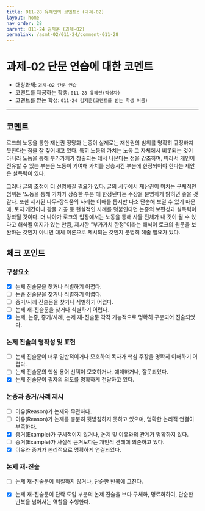 ```yaml
---
title: 011-28 유혜인의 코멘트c (과제-02) 
layout: home
nav_order: 28
parent: 011-24 김지훈 (과제-02)
permalink: /asmt-02/011-24/comment-011-28
---
```


# 과제-02 단문 연습에 대한 코멘트

- 대상과제: `과제-02 단문 연습`
- 코멘트를 제공하는 학생: `011-28 유혜인(작성자)` 
- 코멘트를 받는 학생: `011-24 김지훈(코멘트를 받는 학생 이름)`

---

## 코멘트

로크의 노동을 통한 재산권 정당화 논증이 실제로는 재산권의 범위를 명확히 규정하지 못한다는 점을 잘 짚어내고 있다. 특히 노동의 가치는 노동 그 자체에서 비롯되는 것이 아니라 노동을 통해 부가가치가 창출되는 데서 나온다는 점을 강조하며, 따라서 개인이 전유할 수 있는 부분은 노동이 기여해 가치를 상승시킨 부분에 한정되어야 한다는 제안은 설득력이 있다.

그러나 글의 초점이 더 선명해질 필요가 있다. 글의 서두에서 재산권이 미치는 구체적인 범위는 '노동을 통해 가치가 상승한 부분'에 한정된다는 주장을 분명하게 밝히면 좋을 것 같다.  또한 제시된 나무-장식품의 사례는 이해를 돕지만 다소 단순해 보일 수 있기 때문에, 토지 개간이나 광물 가공 등 현실적인 사례를 덧붙인다면 논증의 보편성과 설득력이 강화될 것이다. 더 나아가 로크의 입장에서는 노동을 통해 사물 전체가 내 것이 될 수 있다고 해석될 여지가 있는 만큼, 제시한 “부가가치 한정”이라는 해석이 로크의 원문을 보완하는 것인지 아니면 대체 이론으로 제시되는 것인지 분명히 해줄 필요가 있다. 

## 체크 포인트

### **구성요소**
- [x] 논제 진술문을 찾거나 식별하기 어렵다.
- [ ] 논증 진술문을 찾거나 식별하기 어렵다.
- [ ] 증거/사례 진술문을 찾거나 식별하기 어렵다.
- [ ] 논제 재-진술문을 찾거나 식별하기 어렵다.
- [x] 논제, 논증, 증거/사례, 논제 재-진술문 각각 기능적으로 명확히 구분되어 진술되었다.

### **논제 진술의 명확성 및 표현**  
- [ ] 논제 진술문이 너무 일반적이거나 모호하여 독자가 핵심 주장을 명확히 이해하기 어렵다.  
- [ ] 논제 진술문의 핵심 용어 선택이 모호하거나, 애매하거나, 잘못되었다.  
- [x] 논제 진술문이 필자의 의도를 명확하게 전달하고 있다.  

### **논증과 증거/사례 제시**  
- [ ] 이유(Reason)가 논제와 무관하다.
- [ ] 이유(Reason)가 논제를 충분히 뒷받침하지 못하고 있으며, 명확한 논리적 연결이 부족하다.  
- [x] 증거(Example)가 구체적이지 않거나, 논제 및 이유와의 관계가 명확하지 않다. 
- [ ] 증거(Example)가 사실적 근거보다는 개인적 견해에 의존하고 있다.  
- [x] 이유와 증거가 논리적으로 명확하게 연결되었다.  

### **논제 재-진술**  
- [ ] 논제 재-진술문이 적절하지 않거나, 단순한 반복에 그친다.   
- [x] 논제 재-진술문이 단락 도입 부분의 논제 진술을 보다 구체화, 명료화하여, 단순한 반복을 넘어서는 역할을 수행한다.  

